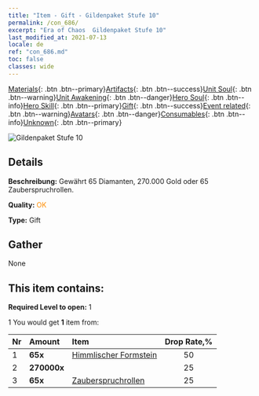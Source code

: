 ```yaml
---
title: "Item - Gift - Gildenpaket Stufe 10"
permalink: /con_686/
excerpt: "Era of Chaos  Gildenpaket Stufe 10"
last_modified_at: 2021-07-13
locale: de
ref: "con_686.md"
toc: false
classes: wide
---
```

 [Materials](/ItemsDE/){: .btn .btn--primary}[Artifacts](/ItemsDE/Artifacts/){: .btn .btn--success}[Unit Soul](/ItemsDE/UnitSoul/){: .btn .btn--warning}[Unit Awakening](/ItemsDE/UnitAwakening/){: .btn .btn--danger}[Hero Soul](/ItemsDE/HeroSoul/){: .btn .btn--info}[Hero Skill](/ItemsDE/HeroSkill/){: .btn .btn--primary}[Gift](/ItemsDE/Gift/){: .btn .btn--success}[Event related](/ItemsDE/Events/){: .btn .btn--warning}[Avatars](/ItemsDE/Avatars/){: .btn .btn--danger}[Consumables](/ItemsDE/Consumables/){: .btn .btn--info}[Unknown](/ItemsDE/Unknown/){: .btn .btn--primary}

 ![Gildenpaket Stufe 10](/images/t/i_50002.png)

## Details
 **Beschreibung:** Gewährt 65 Diamanten, 270.000 Gold oder 65 Zauberspruchrollen.

 **Quality:** <span style="color: #FF8C00">OK</span>

 **Type:** Gift

## Gather

  None

## This item contains:

 **Required Level to open:** 1

 1 You would get **1** item  from:

  | Nr | Amount |     Item    | Drop Rate,% |
  |:---|:-------|:------------|:---------:|
  | 1 |  **65x** | [Himmlischer Formstein](/ItemsDE/art_188/) | 50 | 
  | 2 |  **270000x** | <i class="fas fa-coins"/> | 25 | 
  | 3 |  **65x** | [Zauberspruchrollen](/ItemsDE/con_694/) | 25 | 
